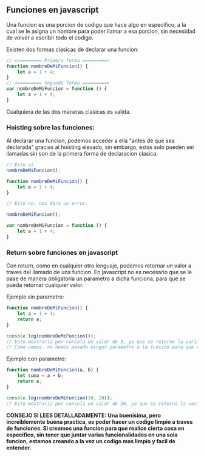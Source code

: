 ## Funciones en javascript 

Una funcion es una porcion de codigo que hace algo en especifico, a la cual se le asigna un nombre para poder llamar a esa porcion, sin necesidad de volver a escribir todo el codigo.

Existen dos formas clasicas de declarar una funcion:

```js
// <========= Primera forma =========>
function nombreDeMiFuncion() {
    let a = 1 + 4;
}
// <========= Segunda forma =========>
var nombreDeMiFuncion = function () {
    let a = 1 + 4;
}
```

Cualquiera de las dos maneras clasicas es valida.

### Hoisting sobre las funciones:

Al declarar una funcion, podemos acceder a ella "antes de que sea declarada" gracias al hoisting elevado, sin embargo, estas solo pueden ser llamadas sin son de la primera forma de declaracion clasica.

```js
// Esto si
nombreDeMiFuncion();

function nombreDeMiFuncion() {
    let a = 1 + 4;
}

// Esto no, nos dara un error.

nombreDeMiFuncion();

var nombreDeMiFuncion = function () {
    let a = 1 + 4;
}
```

### Return sobre funciones en javascript

Con return, como en cualquier otro lenguaje, podemos retornar un valor a traves del llamado de una funcion. En javascript no es necesario que se le pase de manera obligatoria un parametro a dicha funciona, para que se pueda retornar cualquier valor.

Ejemplo sin parametro:

```js
function nombreDeMiFuncion() {
    let a = 1 + 4;
    return a;
}

console.log(nombreDeMiFuncion());
// Esto mostraria por consola un valor de 5, ya que se retorna la variable a, que suma los numeros 1 + 4.
// Como vemos, no hemos pasado ningun parametro a la funcion para que esta pueda retornar un valor cualquiera.
```

Ejemplo con parametro:

```js
function nombreDeMiFuncion(a, b) {
    let suma = a + b;
    return a;
}

console.log(nombreDeMiFuncion(10, 20));
// Esto mostraria por consola un valor de 30, ya que se retorna la variable a, que suma los numeros a y b que son nuestros parametros, siendo estos 10 y 20 respectivamente.
```

**CONSEJO SI LEES DETALLADAMENTE: Una buenisima, pero increiblemente buena practica, es poder hacer un codigo limpio a traves de funciones. Si creamos una funcion para que realice cierta cosa en especifico, sin tener que juntar varias funcionalidades en una sola funcion, estamos creando a la vez un codigo mas limpio y facil de entender.**



